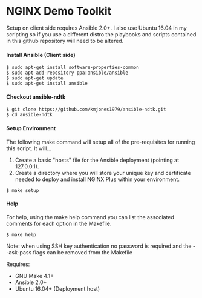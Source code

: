 # NGINX Demo Toolkit

Setup on client side requires Ansible 2.0+. I also use Ubuntu 16.04 in my scripting so if you use a different distro the playbooks and scripts contained in this github repository will need to be altered.

#### Install Ansible (Client side)

```
$ sudo apt-get install software-properties-common
$ sudo apt-add-repository ppa:ansible/ansible
$ sudo apt-get update
$ sudo apt-get install ansible
```


#### Checkout ansible-ndtk

```
$ git clone https://github.com/kmjones1979/ansible-ndtk.git
$ cd ansible-ndtk
```

#### Setup Environment

The following make command will setup all of the pre-requisites for running this script. It will...
1. Create a basic "hosts" file for the Ansible deployment (pointing at 127.0.0.1).
2. Create a directory where you will store your unique key and certificate needed to deploy and install NGINX Plus within your environment.

```
$ make setup
```


#### Help

For help, using the make help command you can list the associated comments for each option in the Makefile.

```
$ make help
```

Note: when using SSH key authentication no password is required and the --ask-pass flags can be removed from the Makefile

Requires:

- GNU Make 4.1+
- Ansible 2.0+
- Ubuntu 16.04+ (Deployment host)

